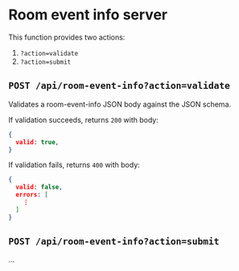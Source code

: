 # Room event info server

This function provides two actions:
1. `?action=validate`
2. `?action=submit`

## `POST /api/room-event-info?action=validate`

Validates a room-event-info JSON body against the JSON schema.

If validation succeeds, returns `200` with body:

```json
{
  valid: true,
}

```

If validation fails, returns `400` with body:

```json
{
  valid: false,
  errors: [
    ⋮
  ]
}
```


## `POST /api/room-event-info?action=submit`

…
